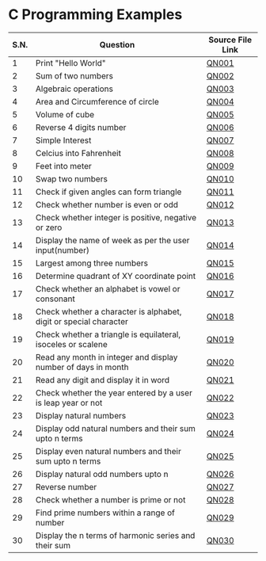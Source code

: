 # C Programming Examples

| S.N. | Question                                                          | Source File Link          |
| ---- | ----------------------------------------------------------------- | ------------------------- |
| 1    | Print "Hello World"                                               | [QN001](examples/QN001.c) |
| 2    | Sum of two numbers                                                | [QN002](examples/QN002.c) |
| 3    | Algebraic operations                                              | [QN003](examples/QN003.c) |
| 4    | Area and Circumference of circle                                  | [QN004](examples/QN004.c) |
| 5    | Volume of cube                                                    | [QN005](examples/QN005.c) |
| 6    | Reverse 4 digits number                                           | [QN006](examples/QN006.c) |
| 7    | Simple Interest                                                   | [QN007](examples/QN007.c) |
| 8    | Celcius into Fahrenheit                                           | [QN008](examples/QN008.c) |
| 9    | Feet into meter                                                   | [QN009](examples/QN009.c) |
| 10   | Swap two numbers                                                  | [QN010](examples/QN010.c) |
| 11   | Check if given angles can form triangle                           | [QN011](examples/QN011.c) |
| 12   | Check whether number is even or odd                               | [QN012](examples/QN012.c) |
| 13   | Check whether integer is positive, negative or zero               | [QN013](examples/QN013.c) |
| 14   | Display the name of week as per the user input(number)            | [QN014](examples/QN014.c) |
| 15   | Largest among three numbers                                       | [QN015](examples/QN015.c) |
| 16   | Determine quadrant of XY coordinate point                         | [QN016](examples/QN016.c) |
| 17   | Check whether an alphabet is vowel or consonant                   | [QN017](examples/QN017.c) |
| 18   | Check whether a character is alphabet, digit or special character | [QN018](examples/QN018.c) |
| 19   | Check whether a triangle is equilateral, isoceles or scalene      | [QN019](examples/QN019.c) |
| 20   | Read any month in integer and display number of days in month     | [QN020](examples/QN020.c) |
| 21   | Read any digit and display it in word                             | [QN021](examples/QN021.c) |
| 22   | Check whether the year entered by a user is leap year or not      | [QN022](examples/QN022.c) |
| 23   | Display natural numbers                                           | [QN023](examples/QN023.c) |
| 24   | Display odd natural numbers and their sum upto n terms            | [QN024](examples/QN024.c) |
| 25   | Display even natural numbers and their sum upto n terms           | [QN025](examples/QN025.c) |
| 26   | Display natural odd numbers upto n                                | [QN026](examples/QN026.c) |
| 27   | Reverse number                                                    | [QN027](examples/QN027.c) |
| 28   | Check whether a number is prime or not                            | [QN028](examples/QN028.c) |
| 29   | Find prime numbers within a range of number                       | [QN029](examples/QN029.c) |
| 30   | Display the n terms of harmonic series and their sum              | [QN030](examples/QN030.c) |
